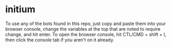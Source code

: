 # initium
To use any of the bots found in this repo, just copy and paste them into your browser console, change the variables at the top that are noted to require change, and hit enter.
To open the browser console, hit CTL/CMD + shift + I, then click the console tab if you aren't on it already.
